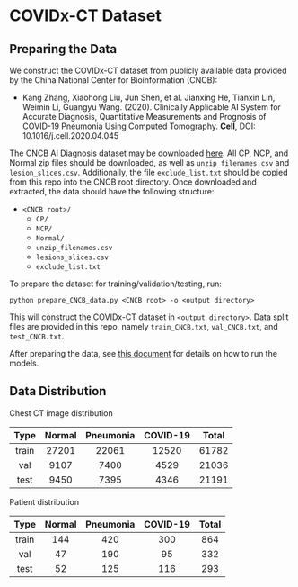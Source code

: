 # COVIDx-CT Dataset

## Preparing the Data

We construct the COVIDx-CT dataset from publicly available data provided by the China National Center for Bioinformation (CNCB):
* Kang Zhang, Xiaohong Liu, Jun Shen, et al. Jianxing He, Tianxin Lin, Weimin Li, Guangyu Wang. (2020). Clinically Applicable AI System for Accurate Diagnosis, Quantitative Measurements and Prognosis of COVID-19 Pneumonia Using Computed Tomography. **Cell**, DOI: 10.1016/j.cell.2020.04.045

The CNCB AI Diagnosis dataset may be downloaded [here](http://ncov-ai.big.ac.cn/download?). All CP, NCP, and Normal zip files should be downloaded, as well as `unzip_filenames.csv` and `lesion_slices.csv`. Additionally, the file `exclude_list.txt` should be copied from this repo into the CNCB root directory. Once downloaded and extracted, the data should have the following structure:
* `<CNCB root>/`
    * `CP/`
    * `NCP/`
    * `Normal/`
    * `unzip_filenames.csv`
    * `lesions_slices.csv`
    * `exclude_list.txt`

To prepare the dataset for training/validation/testing, run:
```
python prepare_CNCB_data.py <CNCB root> -o <output directory>
```
This will construct the COVIDx-CT dataset in `<output directory>`. Data split files are provided in this repo, namely `train_CNCB.txt`, `val_CNCB.txt`, and `test_CNCB.txt`.

After preparing the data, see [this document](train_eval_inference.md) for details on how to run the models.

## Data Distribution

Chest CT image distribution

|  Type | Normal | Pneumonia | COVID-19 | Total |
|:-----:|:------:|:---------:|:--------:|:-----:|
| train |  27201 |   22061   |   12520  | 61782 |
|   val |   9107 |    7400   |    4529  | 21036 |
|  test |   9450 |    7395   |    4346  | 21191 |

Patient distribution

|  Type | Normal | Pneumonia | COVID-19 |  Total |
|:-----:|:------:|:---------:|:--------:|:------:|
| train |   144  |     420   |    300   |   864  |
|   val |    47  |     190   |     95   |   332  |
|  test |    52  |     125   |    116   |   293  |
